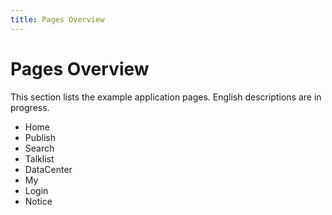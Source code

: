 ```yaml
---
title: Pages Overview
---
```


# Pages Overview

This section lists the example application pages. English descriptions are in progress.

- Home
- Publish
- Search
- Talklist
- DataCenter
- My
- Login
- Notice
